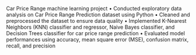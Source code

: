 Car Price Range machine learning project
•	Conducted exploratory data analysis on Car Price Range Prediction dataset using Python
•	Cleaned and preprocessed the dataset to ensure data quality
•	Implemented K-Nearest Neighbors (KNN) classifier and regressor, Naive Bayes classifier, and Decision Trees classifier for car price range prediction
•	Evaluated model performances using accuracy, mean square error (MSE), confusion matrix, recall, and precision


